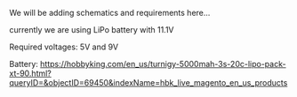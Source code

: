 We will be adding schematics and requirements here...

currently we are using LiPo battery with 11.1V

Required voltages: 5V and 9V


Battery:
https://hobbyking.com/en_us/turnigy-5000mah-3s-20c-lipo-pack-xt-90.html?queryID=&objectID=69450&indexName=hbk_live_magento_en_us_products
